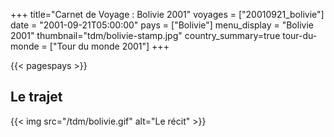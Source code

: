 +++
title="Carnet de Voyage : Bolivie 2001"
voyages = ["20010921_bolivie"]
date = "2001-09-21T05:00:00"
pays = ["Bolivie"]
menu_display = "Bolivie 2001"
thumbnail="tdm/bolivie-stamp.jpg"
country_summary=true
tour-du-monde = ["Tour du monde 2001"]
+++

{{< pagespays >}}
## Le trajet
{{< img src="/tdm/bolivie.gif" alt="Le récit" >}}